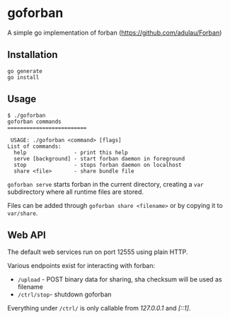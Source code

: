 # goforban
A simple go implementation of forban (https://github.com/adulau/Forban)

## Installation

```
go generate
go install
```

## Usage

```
$ ./goforban                       
goforban commands
=========================

 USAGE: ./goforban <command> [flags]
List of commands:
  help               - print this help
  serve [background] - start forban daemon in foreground
  stop               - stops forban daemon on localhost
  share <file>       - share bundle file
```

`goforban serve` starts forban in the current directory, creating a `var` subdirectory where all runtime files are stored.

Files can be added through `goforban share <filename>` or by copying it to `var/share`.

## Web API

The default web services run on port 12555 using plain HTTP.

Various endpoints exist for interacting with forban:

* `/upload` - POST binary data for sharing, sha checksum will be used as filename
* `/ctrl/stop`- shutdown goforban

Everything under `/ctrl/` is only callable from *127.0.0.1* and *[::1]*.
